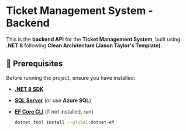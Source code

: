 # Ticket Management System - Backend

This is the **backend API** for the **Ticket Management System**, built using **.NET 8** following **Clean Architecture (Jason Taylor's Template)**.

## **📌 Prerequisites**
Before running the project, ensure you have installed:

- [**.NET 8 SDK**](https://dotnet.microsoft.com/en-us/download/dotnet/8.0)
- [**SQL Server**](https://www.microsoft.com/en-us/sql-server/sql-server-downloads) (or use **Azure SQL**)
- [**EF Core CLI**](https://docs.microsoft.com/en-us/ef/core/cli/dotnet) (if not installed, run)
  
  ```sh
  dotnet tool install --global dotnet-ef
